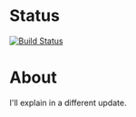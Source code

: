 Status
======
[![Build Status](https://travis-ci.org/KayoticSully/Mineshafter-Squared-Proxy.png?branch=master)](https://travis-ci.org/KayoticSully/Mineshafter-Squared-Proxy)

About
======
I'll explain in a different update.